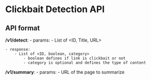 # Clickbait Detection API

## API format

**/v1/detect**:
	- params: 
		- List of <ID, Title, URL>

	- response:
		- List of <ID, boolean, category>
			- boolean defines if link is clickbait or not
			- category is optional and defines the type of content

**/v1/summary**:
	- params:
		- URL of the page to summarize
